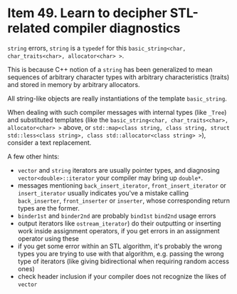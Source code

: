 # Item 49. Learn to decipher STL-related compiler diagnostics

`string` errors, `string` is a `typedef` for this `basic_string<char, char_traits<char>, allocator<char> >`.

This is because C++ notion of a `string` has been generalized to mean sequences of arbitrary character types with arbitrary characteristics (traits) and stored in memory by arbitrary allocators.

All string-like objects are really instantiations of the template `basic_string`.

When dealing with such compiler messages with internal types (like `_Tree`) and substituted templates (like the `basic_string<char, char_traits<char>, allocator<char> >` above, or `std::map<class string, class string, struct std::less<class string>, class std::allocator<class string> >`), consider a text replacement.

A few other hints:
* `vector` and `string` iterators are usually pointer types, and diagnosing `vector<double>::iterator` your compiler may bring up `double*`.
* messages mentioning `back_insert_iterator`, `front_insert_iterator` or `insert_iterator` usually indicates you've a mistake calling `back_inserter`, `front_inserter` or `inserter`, whose corresponding return types are the former.
* `binder1st` and `binder2nd` are probably `bind1st` `bind2nd` usage errors
* output iterators like `ostream_iterator`) do their outputting or inserting work inside assignment operators, if you get errors in an assignment operator using these
* if you get some error within an STL algorithm, it's probably the wrong types you are trying to use with that algorithm, e.g. passing the wrong type of iterators (like giving bidirectional when requiring random access ones)
* check header inclusion if your compiler does not recognize the likes of `vector`
